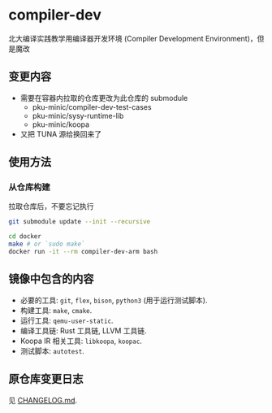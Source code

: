 # compiler-dev

北大编译实践教学用编译器开发环境 (Compiler Development Environment)，但是魔改

## 变更内容

- 需要在容器内拉取的仓库更改为此仓库的 submodule
  - pku-minic/compiler-dev-test-cases
  - pku-minic/sysy-runtime-lib
  - pku-minic/koopa
- 又把 TUNA 源给换回来了

## 使用方法

### 从仓库构建

拉取仓库后，不要忘记执行

```sh
git submodule update --init --recursive
```

```sh
cd docker
make # or `sudo make`
docker run -it --rm compiler-dev-arm bash
```

## 镜像中包含的内容

- 必要的工具: `git`, `flex`, `bison`, `python3` (用于运行测试脚本).
- 构建工具: `make`, `cmake`.
- 运行工具: `qemu-user-static`.
- 编译工具链: Rust 工具链, LLVM 工具链.
- Koopa IR 相关工具: `libkoopa`, `koopac`.
- 测试脚本: `autotest`.

## 原仓库变更日志

见 [CHANGELOG.md](CHANGELOG.md).
